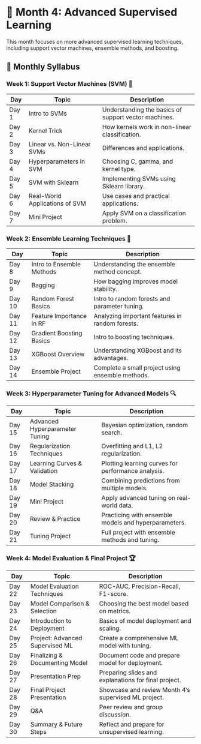 # 📅 Month 4: Advanced Supervised Learning

This month focuses on more advanced supervised learning techniques, including support vector machines, ensemble methods, and boosting.

## 📖 Monthly Syllabus

### Week 1: Support Vector Machines (SVM) 📐
| **Day** | **Topic**                      | **Description**                                      |
| ------- | ------------------------------- | ---------------------------------------------------- |
| Day 1   | Intro to SVMs                   | Understanding the basics of support vector machines. |
| Day 2   | Kernel Trick                    | How kernels work in non-linear classification.       |
| Day 3   | Linear vs. Non-Linear SVMs      | Differences and applications.                        |
| Day 4   | Hyperparameters in SVM          | Choosing C, gamma, and kernel type.                  |
| Day 5   | SVM with Sklearn                | Implementing SVMs using Sklearn library.             |
| Day 6   | Real-World Applications of SVM  | Use cases and practical applications.                |
| Day 7   | Mini Project                    | Apply SVM on a classification problem.               |

### Week 2: Ensemble Learning Techniques 🌲
| **Day** | **Topic**                      | **Description**                                      |
| ------- | ------------------------------- | ---------------------------------------------------- |
| Day 8   | Intro to Ensemble Methods       | Understanding the ensemble method concept.           |
| Day 9   | Bagging                         | How bagging improves model stability.                |
| Day 10  | Random Forest Basics            | Intro to random forests and parameter tuning.        |
| Day 11  | Feature Importance in RF        | Analyzing important features in random forests.      |
| Day 12  | Gradient Boosting Basics        | Intro to boosting techniques.                        |
| Day 13  | XGBoost Overview                | Understanding XGBoost and its advantages.            |
| Day 14  | Ensemble Project                | Complete a small project using ensemble methods.     |

### Week 3: Hyperparameter Tuning for Advanced Models 🔍
| **Day** | **Topic**                      | **Description**                                      |
| ------- | ------------------------------- | ---------------------------------------------------- |
| Day 15  | Advanced Hyperparameter Tuning  | Bayesian optimization, random search.                |
| Day 16  | Regularization Techniques       | Overfitting and L1, L2 regularization.               |
| Day 17  | Learning Curves & Validation    | Plotting learning curves for performance analysis.   |
| Day 18  | Model Stacking                  | Combining predictions from multiple models.          |
| Day 19  | Mini Project                    | Apply advanced tuning on real-world data.            |
| Day 20  | Review & Practice               | Practicing with ensemble models and hyperparameters. |
| Day 21  | Tuning Project                  | Full project with ensemble methods and tuning.       |

### Week 4: Model Evaluation & Final Project 🏆
| **Day** | **Topic**                      | **Description**                                      |
| ------- | ------------------------------- | ---------------------------------------------------- |
| Day 22  | Model Evaluation Techniques     | ROC-AUC, Precision-Recall, F1-score.                 |
| Day 23  | Model Comparison & Selection    | Choosing the best model based on metrics.            |
| Day 24  | Introduction to Deployment      | Basics of model deployment and scaling.              |
| Day 25  | Project: Advanced Supervised ML | Create a comprehensive ML model with tuning.         |
| Day 26  | Finalizing & Documenting Model  | Document code and prepare model for deployment.      |
| Day 27  | Presentation Prep               | Preparing slides and explanations for final project. |
| Day 28  | Final Project Presentation      | Showcase and review Month 4’s supervised ML project. |
| Day 29  | Q&A                             | Peer review and group discussion.                    |
| Day 30  | Summary & Future Steps          | Reflect and prepare for unsupervised learning.       |
